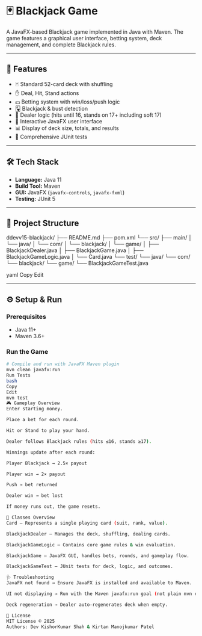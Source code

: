 
# 🃏 Blackjack Game

A JavaFX-based Blackjack game implemented in Java with Maven. The game features a graphical user interface, betting system, deck management, and complete Blackjack rules.

---

## 🎯 Features

- 🃏 Standard 52-card deck with shuffling
- ✋ Deal, Hit, Stand actions
- 💵 Betting system with win/loss/push logic
- 🂱 Blackjack & bust detection
- 🏦 Dealer logic (hits until 16, stands on 17+ including soft 17)
- 🎨 Interactive JavaFX user interface
- 📊 Display of deck size, totals, and results
- 🧪 Comprehensive JUnit tests

---

## 🛠️ Tech Stack

- **Language:** Java 11  
- **Build Tool:** Maven  
- **GUI:** JavaFX (`javafx-controls`, `javafx-fxml`)  
- **Testing:** JUnit 5  

---

## 📂 Project Structure

ddevv15-blackjack/
├── README.md
├── pom.xml
└── src/
├── main/
│ └── java/
│ └── com/
│ └── blackjack/
│ └── game/
│ ├── BlackjackDealer.java
│ ├── BlackjackGame.java
│ ├── BlackjackGameLogic.java
│ └── Card.java
└── test/
└── java/
└── com/
└── blackjack/
└── game/
└── BlackjackGameTest.java

yaml
Copy
Edit

---

## ⚙️ Setup & Run

### Prerequisites
- Java 11+  
- Maven 3.6+  

### Run the Game
```bash
# Compile and run with JavaFX Maven plugin
mvn clean javafx:run
Run Tests
bash
Copy
Edit
mvn test
🎮 Gameplay Overview
Enter starting money.

Place a bet for each round.

Hit or Stand to play your hand.

Dealer follows Blackjack rules (hits ≤16, stands ≥17).

Winnings update after each round:

Player Blackjack → 2.5× payout

Player win → 2× payout

Push → bet returned

Dealer win → bet lost

If money runs out, the game resets.

🧩 Classes Overview
Card – Represents a single playing card (suit, rank, value).

BlackjackDealer – Manages the deck, shuffling, dealing cards.

BlackjackGameLogic – Contains core game rules & win evaluation.

BlackjackGame – JavaFX GUI, handles bets, rounds, and gameplay flow.

BlackjackGameTest – JUnit tests for deck, logic, and outcomes.

🩺 Troubleshooting
JavaFX not found → Ensure JavaFX is installed and available to Maven.

UI not displaying → Run with the Maven javafx:run goal (not plain mvn exec:java).

Deck regeneration → Dealer auto-regenerates deck when empty.

📜 License
MIT License © 2025
Authors: Dev KishorKumar Shah & Kirtan Manojkumar Patel
